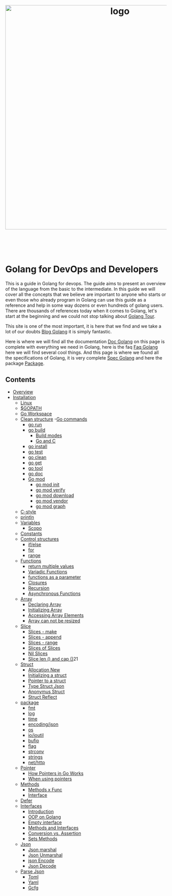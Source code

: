 <h1 align="center">
  <br />
  <img src="https://github.com/jeffotoni/goworkshopdevops/blob/master/godevops.png" alt="logo" width="700" />
  <br />
  <br />
  <br />
</h1>

# Golang for DevOps and Developers

This is a guide in Golang for devops. The guide aims to present an overview of the language from the basic to the intermediate. In this guide we will cover all the concepts that we believe are important to anyone who starts or even those who already program in Golang can use this guide as a reference and help in some way dozens or even hundreds of golang users.
There are thousands of references today when it comes to Golang, let's start at the beginning and we could not stop talking about [Golang Tour](https://tour.golang.org).

This site is one of the most important, it is here that we find and we take a lot of our doubts [Blog Golang](https://blog.golang.org/) it is simply fantastic.

Here is where we will find all the documentation [Doc Golang](https://golang.org/doc/) on this page is complete with everything we need in Golang, here is the faq [Faq Golang](https://golang.org/doc/faq) here we will find several cool things.
And this page is where we found all the specifications of Golang, it is very complete [Spec Golang](https://golang.org/ref/spec)
and here the package [Package](https://golang.org/src/).
## Contents

- [Overview](#overview)
- [Installation](#installation)
  - [Linux](#linux)
  - [$GOPATH](#gopath)
  - [Go Workspace](#goworkspace)
  - [Clean structure](#cleanstructure)
  -[Go commands](#gocommands)
    - [go run](#gorun)
    - [go build](#gobuild)
      - [Build modes](#gobuildmodes)
      - [Go and C](#goandc)
    - [go install](#goinstall)
    - [go test](#gotest)
    - [go clean](#goclean)
    - [go get](#goget)
    - [go tool](#gotool)
    - [go doc](#godoc)
    - [Go mod](#gomod)
       - [go mod init](#gomodinit)
       - [go mod verify](#gomodverify)
       - [go mod download](#gomoddownload)
       - [go mod vendor](#gomodvendor)
       - [go mod graph](#gomodgraph)
  - [C-style](#cstyle)
  - [println](#println)
  - [Variables](#variables)
       - [Scopo](#scopo)
  - [Constants](#constants)
  - [Control structures](#controlstructures)
      - [if/else](#ifelse)
      - [for](#for)
      - [range](#range)
  - [Functions](#functions)
      - [return multiple values](#returnmulti) 
      - [Variadic Functions](#variadicfunc) 
      - [functions as a parameter](#funcparameter) 
      - [Closures](#closures)
      - [Recursion](#recursion)
      - [Asynchronous Functions](#asynchromous)
   - [Array](#array)
      - [Declaring Array](#)
      - [Initializing Array](#)
      - [Accessing Array Elements](#)
      - [Array can not be resized](#)
   - [Slice](#slice)
      - [Slices - make](#)
      - [Slices - append](#)
      - [Slices - range](#)
      - [Slices of Slices](#)
      - [Nil Slices](#)
      - [Slice len () and cap ()](#)21
  - [Struct](#struct)
      - [Allocation New](#allocationnew)
      - [Initializing a struct](#structinit)
      - [Pointer to a struct](#structpointer)
      - [Type Struct Json](#structjson)
      - [Anonymus Struct](#structanonymus)
      - [Struct Reflect](#structreflect)
   - [package](#package)
        - [fmt](#fmt)
        - [log](#log)
        - [time](#time)
        - [encoding/json](#encodingjson)
        - [os](#os)
        - [io/ioutil](#ioutil)
        - [bufio](#bufio)
        - [flag](#flag)
        - [strconv](#strconv)
        - [strings](#strings)
        - [net/http](#nethttp)    
  - [Pointer](#pointer)
      - [How Pointers in Go Works](#howpointers)
      - [When using pointers](#whenusingpointers)
  - [Methods](#methods)
      - [Methods x Func](#methodsfunc)
      - [Interface](#interface)
   - [Defer](#defer)
   - [Interfaces](#interfaces)
      - [Introduction](#introducaointerface)
      - [OOP on Golang](#oopgolang)
      - [Empty interface](#emptyinterface)
      - [Methods and Interfaces](#methodsandinterfaces)
      - [Conversion vs. Assertion](#conversionvsassertion)
      - [Sets Methods](#setmethods)
    - [Json](#Json)
      - [Json marshal](#jsonmarshal)
      - [Json Unmarshal](#jsonunmarshal)
      - [json Encode](#jsonencode)
      - [Json Decode](#jsondecode)
    - [Parse Json](#Json)
      - [Toml](#jsontoml)
      - [Yaml](#jsonyaml)
      - [Gcfg](#jsongcfg)
      
    
   
